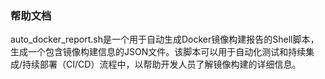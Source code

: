 ### 帮助文档
auto_docker_report.sh是一个用于自动生成Docker镜像构建报告的Shell脚本，生成一个包含镜像构建信息的JSON文件。该脚本可以用于自动化测试和持续集成/持续部署（CI/CD）流程中，以帮助开发人员了解镜像构建的详细信息。